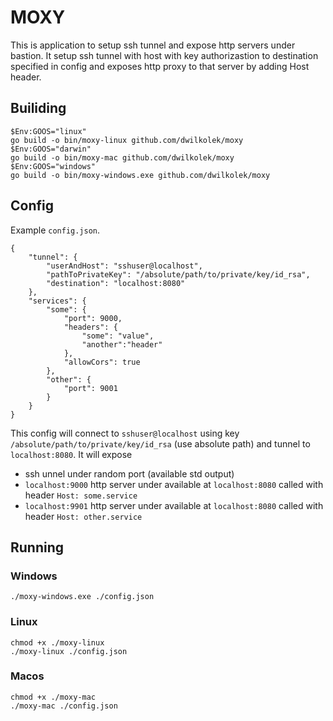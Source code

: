 # MOXY
This is application to setup ssh tunnel and expose http servers under bastion.
It setup ssh tunnel with host with key authorizastion to destination specified in config and exposes http proxy to that server by adding Host header.

## Builiding
```
$Env:GOOS="linux"
go build -o bin/moxy-linux github.com/dwilkolek/moxy
$Env:GOOS="darwin"
go build -o bin/moxy-mac github.com/dwilkolek/moxy 
$Env:GOOS="windows"
go build -o bin/moxy-windows.exe github.com/dwilkolek/moxy 
```

## Config
Example `config.json`.
```
{
    "tunnel": {
        "userAndHost": "sshuser@localhost",
        "pathToPrivateKey": "/absolute/path/to/private/key/id_rsa",
        "destination": "localhost:8080"
    },
    "services": {
        "some": {
            "port": 9000,
            "headers": {
                "some": "value",
                "another":"header"
            },
            "allowCors": true
        },
        "other": {
            "port": 9001
        }
    }
}
```
This config will connect to `sshuser@localhost` using key `/absolute/path/to/private/key/id_rsa` (use absolute path) and tunnel to `localhost:8080`.
It will expose 
- ssh unnel under random port (available std output)
- `localhost:9000` http server under available at `localhost:8080` called with header `Host: some.service`
- `localhost:9901` http server under available at `localhost:8080` called with header `Host: other.service`


## Running
### Windows
```
./moxy-windows.exe ./config.json
```
### Linux
```
chmod +x ./moxy-linux
./moxy-linux ./config.json
```
### Macos
```
chmod +x ./moxy-mac
./moxy-mac ./config.json
```
